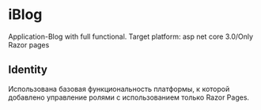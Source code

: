 # iBlog
Application-Blog with full functional. Target platform: asp net core 3.0/Only Razor pages

## Identity
Использована базовая функциональность платформы, к которой добавлено управление ролями с использованием только Razor Pages.


